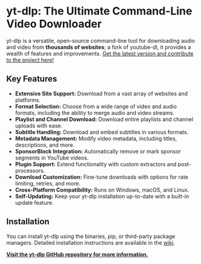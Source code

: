 # yt-dlp: The Ultimate Command-Line Video Downloader

yt-dlp is a versatile, open-source command-line tool for downloading audio and video from **thousands of websites**; a fork of youtube-dl, it provides a wealth of features and improvements.  [Get the latest version and contribute to the project here!](https://github.com/yt-dlp/yt-dlp)

## Key Features

*   **Extensive Site Support:** Download from a vast array of websites and platforms.
*   **Format Selection:**  Choose from a wide range of video and audio formats, including the ability to merge audio and video streams.
*   **Playlist and Channel Download:** Download entire playlists and channel uploads with ease.
*   **Subtitle Handling:** Download and embed subtitles in various formats.
*   **Metadata Management:** Modify video metadata, including titles, descriptions, and more.
*   **SponsorBlock Integration:**  Automatically remove or mark sponsor segments in YouTube videos.
*   **Plugin Support:** Extend functionality with custom extractors and post-processors.
*   **Download Customization:** Fine-tune downloads with options for rate limiting, retries, and more.
*   **Cross-Platform Compatibility:** Runs on Windows, macOS, and Linux.
*   **Self-Updating:** Keep your yt-dlp installation up-to-date with a built-in update feature.

## Installation

You can install yt-dlp using the binaries, pip, or third-party package managers.  Detailed installation instructions are available in the [wiki](https://github.com/yt-dlp/yt-dlp/wiki/Installation).

**[Visit the yt-dlp GitHub repository for more information.](https://github.com/yt-dlp/yt-dlp)**
